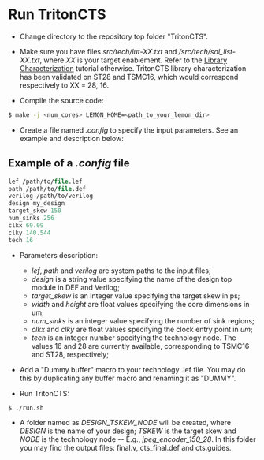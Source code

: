 # Run TritonCTS

- Change directory to the repository top folder "TritonCTS".

- Make sure you have files _src/tech/lut-XX.txt_ and _/src/tech/sol_list-XX.txt_, where _XX_ is your target enablement. Refer to the [Library Characterization]() tutorial otherwise. TritonCTS library characterization has been validated on ST28 and TSMC16, which would correspond respectively to XX = 28, 16.

- Compile the source code:
``` bash
$ make -j <num_cores> LEMON_HOME=<path_to_your_lemon_dir>
```

- Create a file named _.config_ to specify the input parameters. See an example and description below:

## Example of a _.config_ file
``` tcl
lef /path/to/file.lef
path /path/to/file.def
verilog /path/to/verilog
design my_design
target_skew 150
num_sinks 256
clkx 69.09 
clky 140.544
tech 16
```

- Parameters description:
    - _lef_, _path_ and _verilog_ are system paths to the input files;
    - _design_ is a string value specifying the name of the design top module in DEF and Verilog;
    - _target_skew_ is an integer value specifying the target skew in ps;
    - _width_ and _height_ are float values specifying the core dimensions in um;
    - _num_sinks_ is an integer value specifying the number of sink regions;
    - _clkx_ and _clky_ are float values specifying the clock entry point in _um_;
    - _tech_ is an integer number specifying the technology node. The values 16 and 28 are currently available, corresponding to TSMC16 and ST28, respectively;

- Add a "Dummy buffer" macro to your technology .lef file. You may do this by duplicating any buffer macro and renaming it as "DUMMY".

- Run TritonCTS:
``` bash
$ ./run.sh
```

- A folder named as _DESIGN_TSKEW_NODE_ will be created, where _DESIGN_ is the name of your design; _TSKEW_ is the target skew and _NODE_ is the technology node -- E.g.,  _jpeg_encoder_150_28_. In this folder you may find the output files: final.v, cts_final.def and cts.guides.
